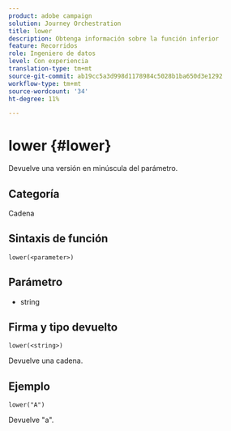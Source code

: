 ```yaml
---
product: adobe campaign
solution: Journey Orchestration
title: lower
description: Obtenga información sobre la función inferior
feature: Recorridos
role: Ingeniero de datos
level: Con experiencia
translation-type: tm+mt
source-git-commit: ab19cc5a3d998d1178984c5028b1ba650d3e1292
workflow-type: tm+mt
source-wordcount: '34'
ht-degree: 11%

---
```



# lower {#lower}

Devuelve una versión en minúscula del parámetro.

## Categoría

Cadena

## Sintaxis de función

`lower(<parameter>)`

## Parámetro

* string

## Firma y tipo devuelto

`lower(<string>)`

Devuelve una cadena.

## Ejemplo

`lower("A")`

Devuelve &quot;a&quot;.
